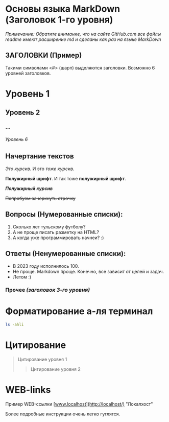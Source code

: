 # Основы языка MarkDown (Заголовок 1-го уровня)

*Примечание: Обратите внимание, что на сайте GitHub.com все файлы readme имеют расширение md и сделаны как раз на языке MarkDown*

## ЗАГОЛОВКИ (Пример)
Такими символами <#> (шарп) выделяются заголовки. Возможно 6 уровней заголовков.
# Уровень 1
## Уровень 2
### ...
###### Уровень 6


## Начертание текстов
*Это курсив*. И это _тоже курсив_.

**Полужирный шрифт**. И так тоже __полужирный шрифт__.

***Полужирный курсив***

~~Попробуем зачеркнуть строчку~~

## Вопросы (Нумерованные списки):
1. Сколько лет тульскому футболу?
2. А не проще писать разметку на HTML?
3. А когда уже программировать начнеи? :)

## Ответы (Ненумерованные списки):
* В 2023 году исполнилось 100.
* Не проще. Markdown проще. Конечно, все зависит от целей и задач.
* Летом :)

### Прочее *(заголовок 3-го уровня)*

# Форматирование а-ля терминал
```sh
ls -ahli
```
# Цитирование

> Цитирование уровня 1
>> Цитирование уровня 2

# WEB-links

Пример WEB-ссылки [www.localhost](http://localhost/) "Локалхост"


Более подробные инструкции очень легко гуглятся.
